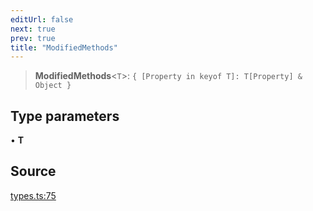 ```yaml
---
editUrl: false
next: true
prev: true
title: "ModifiedMethods"
---
```


> **ModifiedMethods**\<`T`\>: `{ [Property in keyof T]: T[Property] & Object }`

## Type parameters

• **T**

## Source

[types.ts:75](https://github.com/chord-ts/rpc/blob/0637e5c/src/types.ts#L75)
